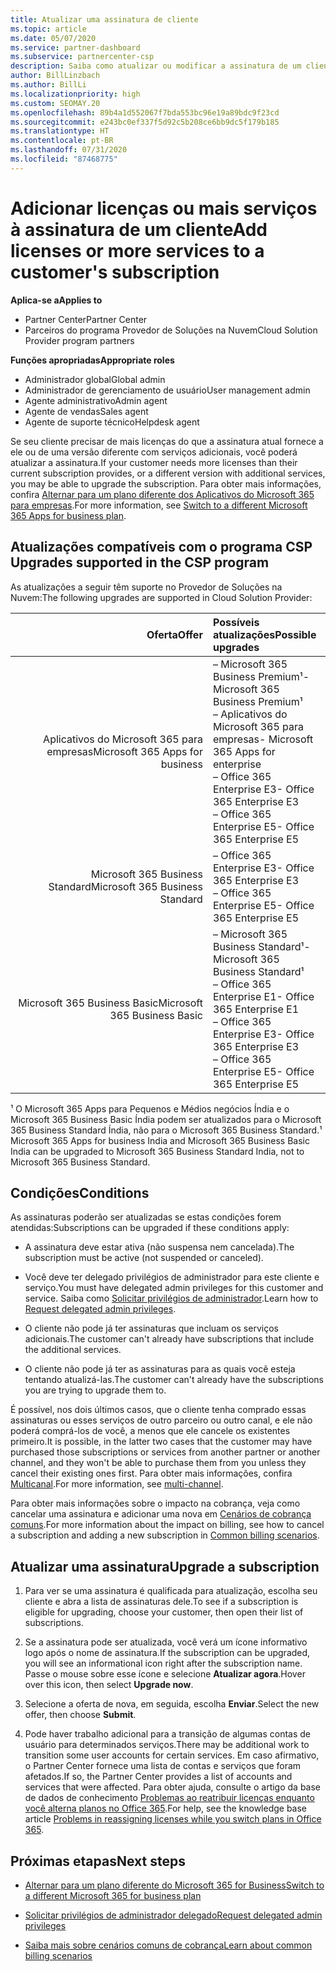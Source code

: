 ```yaml
---
title: Atualizar uma assinatura de cliente
ms.topic: article
ms.date: 05/07/2020
ms.service: partner-dashboard
ms.subservice: partnercenter-csp
description: Saiba como atualizar ou modificar a assinatura de um cliente. Adicione mais licenças ou migre para uma versão diferente com mais serviços.
author: BillLinzbach
ms.author: BillLi
ms.localizationpriority: high
ms.custom: SEOMAY.20
ms.openlocfilehash: 89b4a1d552067f7bda553bc96e19a89bdc9f23cd
ms.sourcegitcommit: e243bc0ef337f5d92c5b208ce6bb9dc5f179b185
ms.translationtype: HT
ms.contentlocale: pt-BR
ms.lasthandoff: 07/31/2020
ms.locfileid: "87468775"
---
```

# <a name="add-licenses-or-more-services-to-a-customers-subscription"></a><span data-ttu-id="29039-104">Adicionar licenças ou mais serviços à assinatura de um cliente</span><span class="sxs-lookup"><span data-stu-id="29039-104">Add licenses or more services to a customer's subscription</span></span>

<span data-ttu-id="29039-105">**Aplica-se a**</span><span class="sxs-lookup"><span data-stu-id="29039-105">**Applies to**</span></span>

- <span data-ttu-id="29039-106">Partner Center</span><span class="sxs-lookup"><span data-stu-id="29039-106">Partner Center</span></span>
- <span data-ttu-id="29039-107">Parceiros do programa Provedor de Soluções na Nuvem</span><span class="sxs-lookup"><span data-stu-id="29039-107">Cloud Solution Provider program partners</span></span>

<span data-ttu-id="29039-108">**Funções apropriadas**</span><span class="sxs-lookup"><span data-stu-id="29039-108">**Appropriate roles**</span></span>

- <span data-ttu-id="29039-109">Administrador global</span><span class="sxs-lookup"><span data-stu-id="29039-109">Global admin</span></span>
- <span data-ttu-id="29039-110">Administrador de gerenciamento de usuário</span><span class="sxs-lookup"><span data-stu-id="29039-110">User management admin</span></span>
- <span data-ttu-id="29039-111">Agente administrativo</span><span class="sxs-lookup"><span data-stu-id="29039-111">Admin agent</span></span>
- <span data-ttu-id="29039-112">Agente de vendas</span><span class="sxs-lookup"><span data-stu-id="29039-112">Sales agent</span></span>
- <span data-ttu-id="29039-113">Agente de suporte técnico</span><span class="sxs-lookup"><span data-stu-id="29039-113">Helpdesk agent</span></span>

<span data-ttu-id="29039-114">Se seu cliente precisar de mais licenças do que a assinatura atual fornece a ele ou de uma versão diferente com serviços adicionais, você poderá atualizar a assinatura.</span><span class="sxs-lookup"><span data-stu-id="29039-114">If your customer needs more licenses than their current subscription provides, or a different version with additional services, you may be able to upgrade the subscription.</span></span> <span data-ttu-id="29039-115">Para obter mais informações, confira [Alternar para um plano diferente dos Aplicativos do Microsoft 365 para empresas](https://go.microsoft.com/fwlink/p/?LinkId=723577).</span><span class="sxs-lookup"><span data-stu-id="29039-115">For more information, see [Switch to a different Microsoft 365 Apps for business plan](https://go.microsoft.com/fwlink/p/?LinkId=723577).</span></span>

## <a name="upgrades-supported-in-the-csp-program"></a><span data-ttu-id="29039-116">Atualizações compatíveis com o programa CSP <a id="upgradesubscription"></a></span><span class="sxs-lookup"><span data-stu-id="29039-116">Upgrades supported in the CSP program <a id="upgradesubscription"></a></span></span>

<span data-ttu-id="29039-117">As atualizações a seguir têm suporte no Provedor de Soluções na Nuvem:</span><span class="sxs-lookup"><span data-stu-id="29039-117">The following upgrades are supported in Cloud Solution Provider:</span></span>

| <span data-ttu-id="29039-118">Oferta</span><span class="sxs-lookup"><span data-stu-id="29039-118">Offer</span></span> | <span data-ttu-id="29039-119">Possíveis atualizações</span><span class="sxs-lookup"><span data-stu-id="29039-119">Possible upgrades</span></span>|
|---:|:---|
| <span data-ttu-id="29039-120">Aplicativos do Microsoft 365 para empresas</span><span class="sxs-lookup"><span data-stu-id="29039-120">Microsoft 365 Apps for business</span></span>   | <span data-ttu-id="29039-121">– Microsoft 365 Business Premium¹</span><span class="sxs-lookup"><span data-stu-id="29039-121">- Microsoft 365 Business Premium¹</span></span> <br/>  <span data-ttu-id="29039-122">– Aplicativos do Microsoft 365 para empresas</span><span class="sxs-lookup"><span data-stu-id="29039-122">- Microsoft 365 Apps for enterprise</span></span> <br/> <span data-ttu-id="29039-123">– Office 365 Enterprise E3</span><span class="sxs-lookup"><span data-stu-id="29039-123">- Office 365 Enterprise E3</span></span> <br/> <span data-ttu-id="29039-124">– Office 365 Enterprise E5</span><span class="sxs-lookup"><span data-stu-id="29039-124">- Office 365 Enterprise E5</span></span> <br/> |
| <span data-ttu-id="29039-125">Microsoft 365 Business Standard</span><span class="sxs-lookup"><span data-stu-id="29039-125">Microsoft 365 Business Standard</span></span>    | <span data-ttu-id="29039-126">– Office 365 Enterprise E3</span><span class="sxs-lookup"><span data-stu-id="29039-126">- Office 365 Enterprise E3</span></span> <br/> <span data-ttu-id="29039-127">– Office 365 Enterprise E5</span><span class="sxs-lookup"><span data-stu-id="29039-127">- Office 365 Enterprise E5</span></span> <br/> |
| <span data-ttu-id="29039-128">Microsoft 365 Business Basic</span><span class="sxs-lookup"><span data-stu-id="29039-128">Microsoft 365 Business Basic</span></span> | <span data-ttu-id="29039-129">– Microsoft 365 Business Standard¹</span><span class="sxs-lookup"><span data-stu-id="29039-129">- Microsoft 365 Business Standard¹</span></span> <br/> <span data-ttu-id="29039-130">– Office 365 Enterprise E1</span><span class="sxs-lookup"><span data-stu-id="29039-130">- Office 365 Enterprise E1</span></span> <br/> <span data-ttu-id="29039-131">– Office 365 Enterprise E3</span><span class="sxs-lookup"><span data-stu-id="29039-131">- Office 365 Enterprise E3</span></span><br/> <span data-ttu-id="29039-132">– Office 365 Enterprise E5</span><span class="sxs-lookup"><span data-stu-id="29039-132">- Office 365 Enterprise E5</span></span> <br/> |

<span data-ttu-id="29039-133">¹ O Microsoft 365 Apps para Pequenos e Médios negócios Índia e o Microsoft 365 Business Basic Índia podem ser atualizados para o Microsoft 365 Business Standard Índia, não para o Microsoft 365 Business Standard.</span><span class="sxs-lookup"><span data-stu-id="29039-133">¹ Microsoft 365 Apps for business India and Microsoft 365 Business Basic India can be upgraded to Microsoft 365 Business Standard India, not to Microsoft 365 Business Standard.</span></span>


## <a name="conditions"></a><span data-ttu-id="29039-134">Condições</span><span class="sxs-lookup"><span data-stu-id="29039-134">Conditions</span></span>

<span data-ttu-id="29039-135">As assinaturas poderão ser atualizadas se estas condições forem atendidas:</span><span class="sxs-lookup"><span data-stu-id="29039-135">Subscriptions can be upgraded if these conditions apply:</span></span>

- <span data-ttu-id="29039-136">A assinatura deve estar ativa (não suspensa nem cancelada).</span><span class="sxs-lookup"><span data-stu-id="29039-136">The subscription must be active (not suspended or canceled).</span></span>

- <span data-ttu-id="29039-137">Você deve ter delegado privilégios de administrador para este cliente e serviço.</span><span class="sxs-lookup"><span data-stu-id="29039-137">You must have delegated admin privileges for this customer and service.</span></span> <span data-ttu-id="29039-138">Saiba como [Solicitar privilégios de administrador](request-a-relationship-with-a-customer.md).</span><span class="sxs-lookup"><span data-stu-id="29039-138">Learn how to [Request delegated admin privileges](request-a-relationship-with-a-customer.md).</span></span>

- <span data-ttu-id="29039-139">O cliente não pode já ter assinaturas que incluam os serviços adicionais.</span><span class="sxs-lookup"><span data-stu-id="29039-139">The customer can't already have subscriptions that include the additional services.</span></span>

- <span data-ttu-id="29039-140">O cliente não pode já ter as assinaturas para as quais você esteja tentando atualizá-las.</span><span class="sxs-lookup"><span data-stu-id="29039-140">The customer can't already have the subscriptions you are trying to upgrade them to.</span></span>

<span data-ttu-id="29039-141">É possível, nos dois últimos casos, que o cliente tenha comprado essas assinaturas ou esses serviços de outro parceiro ou outro canal, e ele não poderá comprá-los de você, a menos que ele cancele os existentes primeiro.</span><span class="sxs-lookup"><span data-stu-id="29039-141">It is possible, in the latter two cases that the customer may have purchased those subscriptions or services from another partner or another channel, and they won't be able to purchase them from you unless they cancel their existing ones first.</span></span> <span data-ttu-id="29039-142">Para obter mais informações, confira [Multicanal](multichannel.md).</span><span class="sxs-lookup"><span data-stu-id="29039-142">For more information, see [multi-channel](multichannel.md).</span></span>

<span data-ttu-id="29039-143">Para obter mais informações sobre o impacto na cobrança, veja como cancelar uma assinatura e adicionar uma nova em [Cenários de cobrança comuns](common-billing-scenarios.md).</span><span class="sxs-lookup"><span data-stu-id="29039-143">For more information about the impact on billing, see how to cancel a subscription and adding a new subscription in [Common billing scenarios](common-billing-scenarios.md).</span></span>

## <a name="upgrade-a-subscription"></a><span data-ttu-id="29039-144">Atualizar uma assinatura</span><span class="sxs-lookup"><span data-stu-id="29039-144">Upgrade a subscription</span></span>

1. <span data-ttu-id="29039-145">Para ver se uma assinatura é qualificada para atualização, escolha seu cliente e abra a lista de assinaturas dele.</span><span class="sxs-lookup"><span data-stu-id="29039-145">To see if a subscription is eligible for upgrading, choose your customer, then open their list of subscriptions.</span></span>

2. <span data-ttu-id="29039-146">Se a assinatura pode ser atualizada, você verá um ícone informativo logo após o nome de assinatura.</span><span class="sxs-lookup"><span data-stu-id="29039-146">If the subscription can be upgraded, you will see an informational icon right after the subscription name.</span></span> <span data-ttu-id="29039-147">Passe o mouse sobre esse ícone e selecione **Atualizar agora**.</span><span class="sxs-lookup"><span data-stu-id="29039-147">Hover over this icon, then select **Upgrade now**.</span></span>

3. <span data-ttu-id="29039-148">Selecione a oferta de nova, em seguida, escolha **Enviar**.</span><span class="sxs-lookup"><span data-stu-id="29039-148">Select the new offer, then choose **Submit**.</span></span>

4. <span data-ttu-id="29039-149">Pode haver trabalho adicional para a transição de algumas contas de usuário para determinados serviços.</span><span class="sxs-lookup"><span data-stu-id="29039-149">There may be additional work to transition some user accounts for certain services.</span></span> <span data-ttu-id="29039-150">Em caso afirmativo, o Partner Center fornece uma lista de contas e serviços que foram afetados.</span><span class="sxs-lookup"><span data-stu-id="29039-150">If so, the Partner Center provides a list of accounts and services that were affected.</span></span> <span data-ttu-id="29039-151">Para obter ajuda, consulte o artigo da base de dados de conhecimento [Problemas ao reatribuir licenças enquanto você alterna planos no Office 365](https://go.microsoft.com/fwlink/p/?LinkId=723576).</span><span class="sxs-lookup"><span data-stu-id="29039-151">For help, see the knowledge base article [Problems in reassigning licenses while you switch plans in Office 365](https://go.microsoft.com/fwlink/p/?LinkId=723576).</span></span>

## <a name="next-steps"></a><span data-ttu-id="29039-152">Próximas etapas</span><span class="sxs-lookup"><span data-stu-id="29039-152">Next steps</span></span>

- [<span data-ttu-id="29039-153">Alternar para um plano diferente do Microsoft 365 for Business</span><span class="sxs-lookup"><span data-stu-id="29039-153">Switch to a different Microsoft 365 for business plan</span></span>](https://go.microsoft.com/fwlink/p/?LinkId=723577)

- [<span data-ttu-id="29039-154">Solicitar privilégios de administrador delegado</span><span class="sxs-lookup"><span data-stu-id="29039-154">Request delegated admin privileges</span></span>](request-a-relationship-with-a-customer.md)

- [<span data-ttu-id="29039-155">Saiba mais sobre cenários comuns de cobrança</span><span class="sxs-lookup"><span data-stu-id="29039-155">Learn about common billing scenarios</span></span>](common-billing-scenarios.md)
